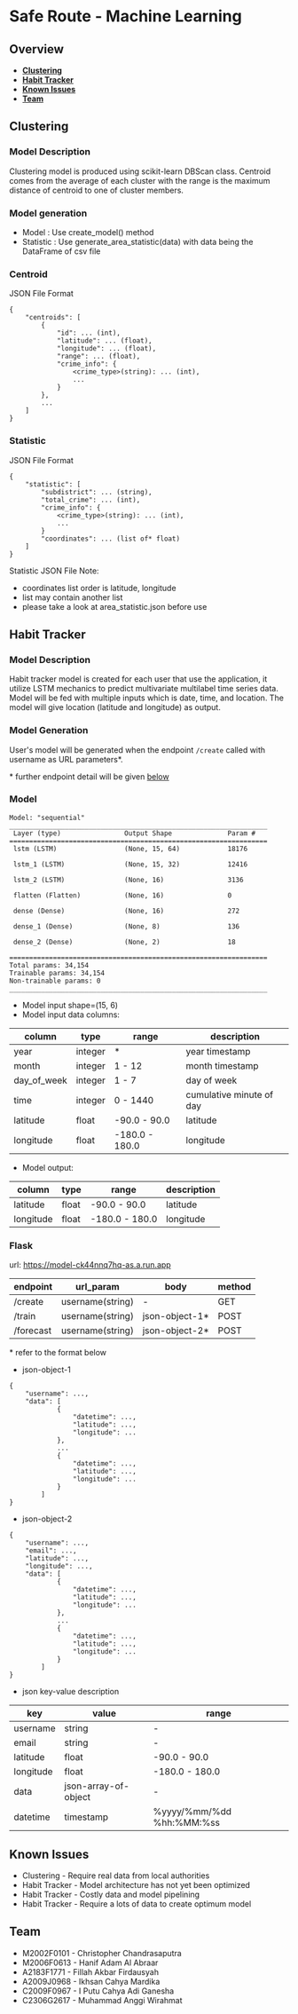 # Safe Route - Machine Learning

## Overview
* **[Clustering](#clustering)**
* **[Habit Tracker](#habit-tracker)**
* **[Known Issues](#known-issues)**
* **[Team](#team)**

## Clustering
### Model Description

Clustering model is produced using scikit-learn DBScan class. Centroid comes from the average of each cluster with the range is the maximum distance of centroid to one of cluster members.

### Model generation

- Model : Use create_model() method
- Statistic : Use generate_area_statistic(data) with data being the DataFrame of csv file

### Centroid
JSON File Format
```
{
    "centroids": [
        {
            "id": ... (int),
            "latitude": ... (float),
            "longitude": ... (float),
            "range": ... (float),
            "crime_info": {
                <crime_type>(string): ... (int),
                ...
            }
        },
        ...
    ]
}
```

### Statistic
JSON File Format
```
{
    "statistic": [
        "subdistrict": ... (string),
        "total_crime": ... (int),
        "crime_info": {
            <crime_type>(string): ... (int),
            ...
        }
        "coordinates": ... (list of* float)
    ]
}
```
Statistic JSON File Note:
- coordinates list order is latitude, longitude
- list may contain another list
- please take a look at area_statistic.json before use


## Habit Tracker

### Model Description

Habit tracker model is created for each user that use the application, it utilize LSTM mechanics to predict multivariate multilabel time series data. Model will be fed with multiple inputs which is date, time, and location. The model will give location (latitude and longitude) as output.

### Model Generation

User's model will be generated when the endpoint ```/create``` called with username as URL parameters*.

\* further endpoint detail will be given [below](#flask)

### Model
```
Model: "sequential"
_________________________________________________________________
 Layer (type)                Output Shape              Param #   
=================================================================
 lstm (LSTM)                 (None, 15, 64)            18176     
                                                                 
 lstm_1 (LSTM)               (None, 15, 32)            12416     
                                                                 
 lstm_2 (LSTM)               (None, 16)                3136      
                                                                 
 flatten (Flatten)           (None, 16)                0         
                                                                 
 dense (Dense)               (None, 16)                272       
                                                                 
 dense_1 (Dense)             (None, 8)                 136       
                                                                 
 dense_2 (Dense)             (None, 2)                 18        
                                                                 
=================================================================
Total params: 34,154
Trainable params: 34,154
Non-trainable params: 0
_________________________________________________________________
```
* Model input shape=(15, 6)
* Model input data columns:

| column      | type    | range          | description              |
|-------------|---------|----------------|--------------------------|
| year        | integer |        *       | year timestamp           |
| month       | integer |     1 - 12     | month timestamp          |
| day_of_week | integer |      1 - 7     | day of week              |
| time        | integer |    0 - 1440    | cumulative minute of day |
| latitude    |  float  |  -90.0 - 90.0  | latitude                 |
| longitude   |  float  | -180.0 - 180.0 | longitude                |

* Model output:

| column    | type  | range          | description |
|-----------|-------|----------------|-------------|
| latitude  | float |  -90.0 - 90.0  | latitude    |
| longitude | float | -180.0 - 180.0 | longitude   |

### Flask
url: https://model-ck44nnq7hq-as.a.run.app

| endpoint  | url_param        | body           | method |
|-----------|------------------|----------------|--------|
| /create   | username(string) |        -       | GET    |
| /train    | username(string) | json-object-1* | POST   |
| /forecast | username(string) | json-object-2* | POST   |

\* refer to the format below

* json-object-1
```
{
	"username": ...,
	"data": [
	        {
	            "datetime": ...,
	            "latitude": ...,
	            "longitude": ...
	        },
	        ...
	        {
	            "datetime": ...,
	            "latitude": ...,
	            "longitude": ...
	        }
	    ]
}
```

* json-object-2
```
{
	"username": ...,
    "email": ...,
    "latitude": ...,
	"longitude": ...,
	"data": [
	        {
	            "datetime": ...,
	            "latitude": ...,
	            "longitude": ...
	        },
	        ...
	        {
	            "datetime": ...,
	            "latitude": ...,
	            "longitude": ...
	        }
	    ]
}
```
* json key-value description

| key       | value                | range                     |
|-----------|----------------------|---------------------------|
| username  |        string        |             -             |
| email     |        string        |             -             |
| latitude  |         float        |        -90.0 - 90.0       |
| longitude |         float        |       -180.0 - 180.0      |
| data      | json-array-of-object |             -             |
| datetime  |       timestamp      | %yyyy/%mm/%dd %hh:%MM:%ss |

## Known Issues

* Clustering - Require real data from local authorities
* Habit Tracker - Model architecture has not yet been optimized
* Habit Tracker - Costly data and model pipelining
* Habit Tracker - Require a lots of data to create optimum model

## Team
* M2002F0101 - Christopher Chandrasaputra
* M2006F0613 - Hanif Adam Al Abraar
* A2183F1771 - Fillah Akbar Firdausyah
* A2009J0968 - Ikhsan Cahya Mardika 
* C2009F0967 - I Putu Cahya Adi Ganesha
* C2306G2617 - Muhammad Anggi Wirahmat